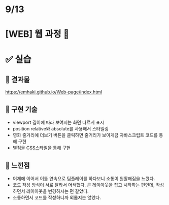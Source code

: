 # 9/13

# [WEB] 웹 과정 📝

# ✅ 실습

## 📑 결과물

https://emhaki.github.io/Web-page/index.html

## 🔎 구현 기술

- viewport 길이에 따라 보여지는 화면 다르게 표시
- position relative와 absolute를 사용해서 스타일링
- 영화 줄거리에 더보기 버튼을 클릭하면 줄거리가 보이게끔 자바스크립트 코드를 통해 구현
- 별점을 CSS스타일을 통해 구현

## 💎 느낀점

- 어제에 이어서 이틀 연속으로 팀플레이를 하다보니 소통이 원활해짐을 느꼈다.
- 코드 작성 방식이 서로 달라서 어색했다. 큰 레이아웃을 잡고 시작하는 편인데, 작성하면서 레이아웃을 변경하시는 편 같았다.
- 소통하면서 코드를 작성하니까 외롭지는 않았다.

